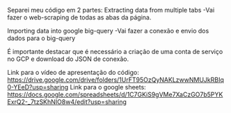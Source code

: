 Separei meu código em 2 partes:
  Extracting data from multiple tabs
    -Vai fazer o web-scraping de todas as abas da página.

  Importing data into google big-query
    -Vai fazer a conexão e envio dos dados para o big-query

É importante destacar que é necessário a criação de uma conta de serviço no GCP e download do JSON de conexão.

Link para o vídeo de apresentação do código: https://drive.google.com/drive/folders/1UrFT95OzQyNAKLzwwNMUJkRBIq0-YEeD?usp=sharing
Link para o google sheets: https://docs.google.com/spreadsheets/d/1C7GKiS9gVMe7XaCzGO7b5PYKExrQ2-_7tzSKhNIO8w4/edit?usp=sharing
